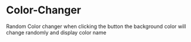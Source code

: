 # Color-Changer
Random Color changer when clicking the button the background color will change randomly and display color name

